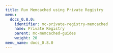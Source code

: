 ```yaml
---
title: Run Memcached using Private Registry
menu:
  docs_0.8.0:
    identifier: mc-private-registry-memcached
    name: Private Registry
    parent: mc-memcached-guides
    weight: 20
menu_name: docs_0.8.0
---
```

